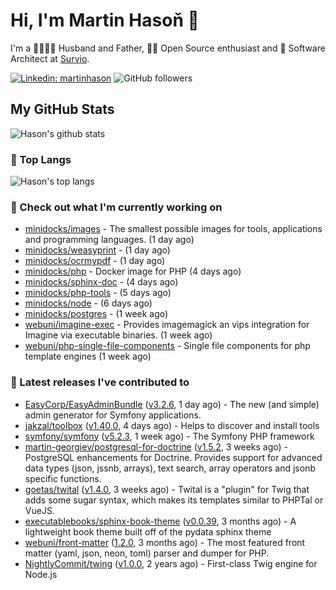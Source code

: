 # Hi, I'm Martin Hasoň 👋

I'm a 👨‍👩‍👧‍👦 Husband and Father, 🧑‍💻 Open Source enthusiast and 📐 Software Architect at [Survio](https://www.survio.com).

[![Linkedin: martinhason](https://img.shields.io/badge/-Martin%20Hasoň-blue?style=flat-square&logo=Linkedin&logoColor=white&link=https://www.linkedin.com/in/martinhason/)](https://www.linkedin.com/in/martinhason/)
![GitHub followers](https://img.shields.io/github/followers/hason?label=Follow&style=social)


## My GitHub Stats
![Hason's github stats](https://github-readme-stats.vercel.app/api?username=hason&show_icons=true&include_all_commits=true&theme=dracula&hide_border=true&hide_title=true)

### 💾 Top Langs
![Hason's top langs](https://github-readme-stats.vercel.app/api/top-langs/?username=hason&layout=compact&theme=dracula&hide_border=true&hide_title=true)

### 👷 Check out what I'm currently working on

- [minidocks/images](https://github.com/minidocks/images) - The smallest possible images for tools, applications and programming languages. (1 day ago)
- [minidocks/weasyprint](https://github.com/minidocks/weasyprint) -  (1 day ago)
- [minidocks/ocrmypdf](https://github.com/minidocks/ocrmypdf) -  (1 day ago)
- [minidocks/php](https://github.com/minidocks/php) - Docker image for PHP (4 days ago)
- [minidocks/sphinx-doc](https://github.com/minidocks/sphinx-doc) -  (4 days ago)
- [minidocks/php-tools](https://github.com/minidocks/php-tools) -  (5 days ago)
- [minidocks/node](https://github.com/minidocks/node) -  (6 days ago)
- [minidocks/postgres](https://github.com/minidocks/postgres) -  (1 week ago)
- [webuni/imagine-exec](https://github.com/webuni/imagine-exec) - Provides imagemagick an vips integration for Imagine via executable binaries. (1 week ago)
- [webuni/php-single-file-components](https://github.com/webuni/php-single-file-components) - Single file components for php template engines (1 week ago)

### 🔭 Latest releases I've contributed to

- [EasyCorp/EasyAdminBundle](https://github.com/EasyCorp/EasyAdminBundle) ([v3.2.6](https://github.com/EasyCorp/EasyAdminBundle/releases/tag/v3.2.6), 1 day ago) - The new (and simple) admin generator for Symfony applications.
- [jakzal/toolbox](https://github.com/jakzal/toolbox) ([v1.40.0](https://github.com/jakzal/toolbox/releases/tag/v1.40.0), 4 days ago) - Helps to discover and install tools
- [symfony/symfony](https://github.com/symfony/symfony) ([v5.2.3](https://github.com/symfony/symfony/releases/tag/v5.2.3), 1 week ago) - The Symfony PHP framework
- [martin-georgiev/postgresql-for-doctrine](https://github.com/martin-georgiev/postgresql-for-doctrine) ([v1.5.2](https://github.com/martin-georgiev/postgresql-for-doctrine/releases/tag/v1.5.2), 3 weeks ago) - PostgreSQL enhancements for Doctrine. Provides support for advanced data types (json, jssnb, arrays), text search, array operators and jsonb specific functions.
- [goetas/twital](https://github.com/goetas/twital) ([v1.4.0](https://github.com/goetas/twital/releases/tag/v1.4.0), 3 weeks ago) - Twital is a &#34;plugin&#34; for Twig that adds some sugar syntax, which makes its templates similar to PHPTal or VueJS.
- [executablebooks/sphinx-book-theme](https://github.com/executablebooks/sphinx-book-theme) ([v0.0.39](https://github.com/executablebooks/sphinx-book-theme/releases/tag/v0.0.39), 3 months ago) - A lightweight book theme built off of the pydata sphinx theme
- [webuni/front-matter](https://github.com/webuni/front-matter) ([1.2.0](https://github.com/webuni/front-matter/releases/tag/1.2.0), 3 months ago) - The most featured front matter (yaml, json, neon, toml) parser and dumper for PHP.
- [NightlyCommit/twing](https://github.com/NightlyCommit/twing) ([v1.0.0](https://github.com/NightlyCommit/twing/releases/tag/v1.0.0), 2 years ago) - First-class Twig engine for Node.js
